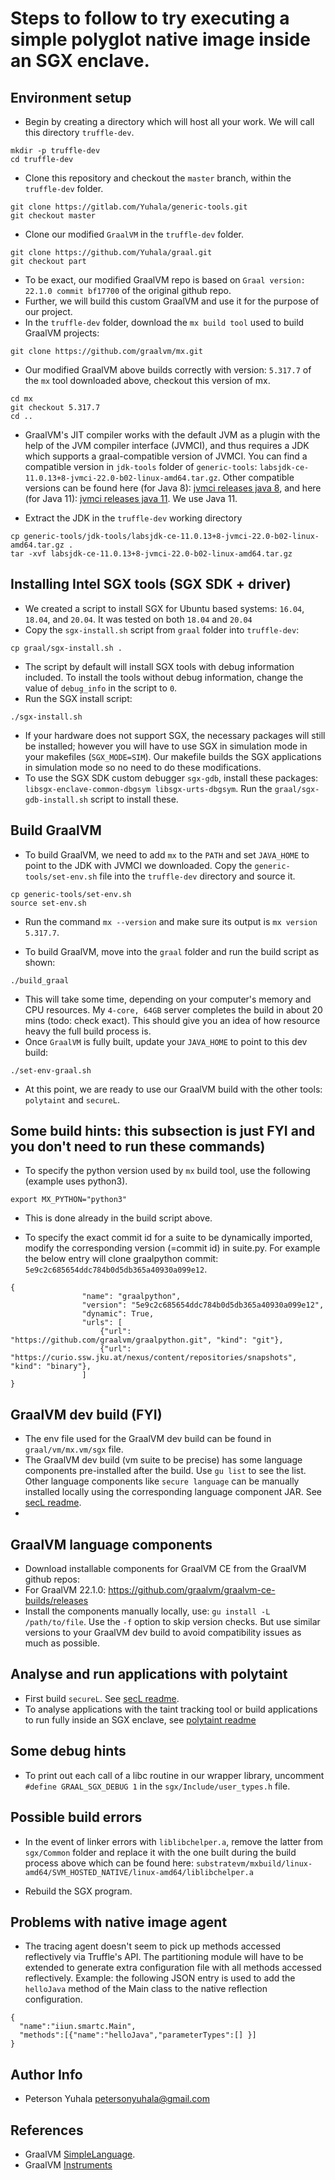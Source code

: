 # Steps to follow to try executing a simple polyglot native image inside an SGX enclave.




## Environment setup
- Begin by creating a directory which will host all your work. We will call this directory `truffle-dev`. 
```
mkdir -p truffle-dev
cd truffle-dev
```
- Clone this repository and checkout the `master` branch, within the `truffle-dev` folder.
```
git clone https://gitlab.com/Yuhala/generic-tools.git
git checkout master
```

- Clone our modified `GraalVM` in the `truffle-dev` folder.
```
git clone https://github.com/Yuhala/graal.git
git checkout part
```
- To be exact, our modified GraalVM repo is based on `Graal version: 22.1.0 commit bf17700` of the original github repo.
- Further, we will build this custom GraalVM and use it for the purpose of our project.
- In the `truffle-dev` folder, download the `mx build tool` used to build GraalVM projects:
```
git clone https://github.com/graalvm/mx.git
```
- Our modified GraalVM above builds correctly with version: `5.317.7` of the `mx` tool downloaded above, checkout this version of mx.
```
cd mx
git checkout 5.317.7
cd ..
```

- GraalVM's JIT compiler works with the default JVM as a plugin with the help of the JVM compiler interface (JVMCI), and thus requires a JDK which supports a graal-compatible version of JVMCI. You can find a compatible version in `jdk-tools` folder of `generic-tools`: `labsjdk-ce-11.0.13+8-jvmci-22.0-b02-linux-amd64.tar.gz`. Other compatible versions can be found here (for Java 8): [jvmci releases java 8](https://github.com/graalvm/graal-jvmci-8/releases), and here (for Java 11): [jvmci releases java 11](https://github.com/graalvm/labs-openjdk-11/releases). We use Java 11.

- Extract the JDK in the `truffle-dev` working directory
```
cp generic-tools/jdk-tools/labsjdk-ce-11.0.13+8-jvmci-22.0-b02-linux-amd64.tar.gz .
tar -xvf labsjdk-ce-11.0.13+8-jvmci-22.0-b02-linux-amd64.tar.gz
```

## Installing Intel SGX tools (SGX SDK + driver)
- We created a script to install SGX for Ubuntu based systems: `16.04`, `18.04`, and `20.04`. It was tested on both `18.04` and `20.04`
- Copy the `sgx-install.sh` script from `graal` folder into `truffle-dev`: 
```
cp graal/sgx-install.sh .

```
- The script by default will install SGX tools with debug information included. To install the tools without debug information, change the value of `debug_info` in the script to `0`.
- Run the SGX install script:
```
./sgx-install.sh

```
- If your hardware does not support SGX, the necessary packages will still be installed; however you will have to use SGX in simulation mode in your makefiles (`SGX_MODE=SIM`). Our makefile builds the SGX applications in simulation mode so no need to do these modifications.
- To use the SGX SDK custom debugger `sgx-gdb`, install these packages: `libsgx-enclave-common-dbgsym libsgx-urts-dbgsym`. Run the `graal/sgx-gdb-install.sh` script to install these.


## Build GraalVM

- To build GraalVM, we need to add `mx` to the `PATH` and set `JAVA_HOME` to point to the JDK with JVMCI we downloaded. Copy the `generic-tools/set-env.sh` file into the `truffle-dev` directory and source it.
```
cp generic-tools/set-env.sh
source set-env.sh

```
- Run the command `mx --version` and make sure its output is `mx version 5.317.7`.

- To build GraalVM, move into the `graal` folder and run the build script as shown:
```
./build_graal

```
- This will take some time, depending on your computer's memory and CPU resources. My `4-core, 64GB` server completes the build in about 20 mins (todo: check exact). This should give you an idea of how resource heavy the full build process is.
- Once `GraalVM` is fully built, update your `JAVA_HOME` to point to this dev build:
```
./set-env-graal.sh

```
- At this point, we are ready to use our GraalVM build with the other tools: `polytaint` and `secureL`.

## Some build hints: this subsection is just FYI and you don't need to run these commands)
- To specify the python version used by `mx` build tool, use the following (example uses python3).
```
export MX_PYTHON="python3"

```
- This is done already in the build script above.

- To specify the exact commit id for a suite to be dynamically imported, modify the corresponding version (=commit id) in suite.py. For example the below entry will clone graalpython commit: `5e9c2c685654ddc784b0d5db365a40930a099e12`.
```
{
                "name": "graalpython",
                "version": "5e9c2c685654ddc784b0d5db365a40930a099e12",
                "dynamic": True,
                "urls": [
                    {"url": "https://github.com/graalvm/graalpython.git", "kind": "git"},
                    {"url": "https://curio.ssw.jku.at/nexus/content/repositories/snapshots", "kind": "binary"},
                ]
}
```


## GraalVM dev build (FYI)
- The env file used for the GraalVM dev build can be found in `graal/vm/mx.vm/sgx` file.
- The GraalVM dev build (vm suite to be precise) has some language components pre-installed after the build. Use `gu list` to see the list. Other language components like `secure language` can be manually installed locally using the corresponding language component JAR. See [secL readme](./secureL-mvn/README.md).
- 

## GraalVM language components
- Download installable components for GraalVM CE from the GraalVM github repos:
- For GraalVM 22.1.0: https://github.com/graalvm/graalvm-ce-builds/releases
- Install the components manually locally, use: `gu install -L /path/to/file`. Use the `-f` option to skip version checks. But use similar versions to your GraalVM dev build to avoid compatibility issues as much as possible. 


## Analyse and run applications with polytaint
- First build `secureL`. See [secL readme](./secureL-mvn/README.md). 
- To analyse applications with the taint tracking tool or build applications to run fully inside an SGX enclave, see [polytaint readme](./polytaint/README.md)



## Some debug hints
- To print out each call of a libc routine in our wrapper library, uncomment `#define GRAAL_SGX_DEBUG 1` in the `sgx/Include/user_types.h` file.


## Possible build errors
- In the event of linker errors with `liblibchelper.a`, remove the latter from `sgx/Common` folder and replace it with the one built during the build process above which can be found here: `substratevm/mxbuild/linux-amd64/SVM_HOSTED_NATIVE/linux-amd64/liblibchelper.a`

- Rebuild the SGX program.


## Problems with native image agent
- The tracing agent doesn't seem to pick up methods accessed reflectively via Truffle's API. The partitioning module will have to be extended to generate extra configuration file with all methods accessed reflectively. Example: the following JSON entry is used to add the `helloJava` method of the Main class to the native reflection configuration.

```
{
  "name":"iiun.smartc.Main",
  "methods":[{"name":"helloJava","parameterTypes":[] }]
}
```

## Author Info
- Peterson Yuhala <petersonyuhala@gmail.com>


## References
- GraalVM [SimpleLanguage](https://www.graalvm.org/22.0/graalvm-as-a-platform/implement-language/#run-simplelanguage-with-the-newest-developement-version-of-the-compiler).
- GraalVM [Instruments](https://www.graalvm.org/22.0/graalvm-as-a-platform/implement-instrument/)